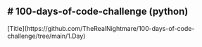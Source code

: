 <h2># 100-days-of-code-challenge (python)</h2>
[Title](https://github.com/TheRealNightmare/100-days-of-code-challenge/tree/main/1.Day)
